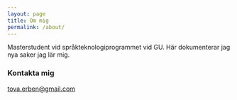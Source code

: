 ```yaml
---
layout: page
title: Om mig
permalink: /about/
---
```


Masterstudent vid språkteknologiprogrammet vid GU. Här dokumenterar jag nya saker jag lär mig.

### Kontakta mig

[tova.erben@gmail.com](mailto:tova.erben@gmail.com)
